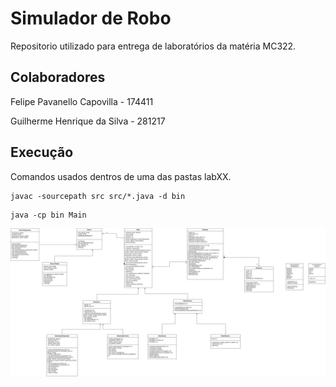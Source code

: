 # Simulador de Robo
Repositorio utilizado para entrega de laboratórios da matéria MC322.

## Colaboradores
Felipe Pavanello Capovilla - 174411 <p>
Guilherme Henrique da Silva - 281217

## Execução
Comandos usados dentros de uma das pastas labXX.
```
javac -sourcepath src src/*.java -d bin
```
```
java -cp bin Main
```
![Diagrama](lab03/lab_03_UML.jpg)
